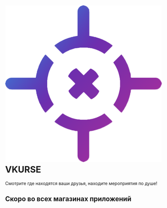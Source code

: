 # ![логотип компании](img/logo.png)VKURSE 

Смотрите где находятся ваши друзья, находите мероприятия по душе!

## Скоро во всех магазинах приложений
